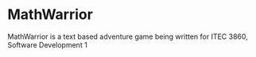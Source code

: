 MathWarrior 
===========

MathWarrior is a text based adventure game being written for ITEC 3860, Software Development 1



